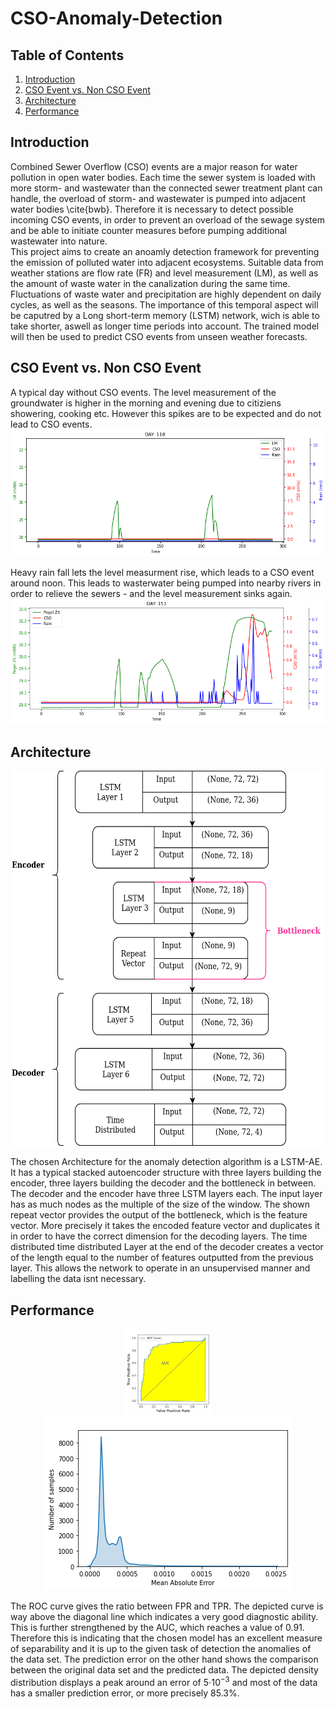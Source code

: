 # CSO-Anomaly-Detection

## Table of Contents
1. [Introduction](#introduction)
2. [CSO Event vs. Non CSO Event](#CSOEventvsNonCSOEvent)
3. [Architecture](#archi)
4. [Performance](#performance)

## Introduction
Combined Sewer Overflow (CSO) events are a major reason for water pollution in open water bodies. Each time the sewer system is loaded with more storm- and wastewater than the connected sewer treatment plant can handle, the overload of storm- and wastewater is pumped into adjacent water bodies \cite{bwb}. Therefore it is necessary to detect possible incoming CSO events, in order to prevent an overload of the sewage system and be able to initiate counter measures before pumping additional wastewater into nature.  
This project aims to create an anoamly detection framework for preventing the emission of polluted water into adjacent ecosystems. Suitable data from weather stations are flow rate (FR) and level measurement (LM), as well as the amount of waste water in the canalization during the same time. Fluctuations of waste water and precipitation are highly dependent on daily cycles, as well as the seasons. The importance of this temporal aspect will be caputred by a Long short-term memory (LSTM) network, wich is able to take shorter, aswell as longer time periods into account. The trained model will then be used to predict CSO events from unseen weather forecasts.  
## CSO Event vs. Non CSO Event
A typical day without CSO events. The level measurement of the groundwater is higher in the morning and evening due to citiziens showering, cooking etc. However this spikes are to be expected and do not lead to CSO events. 
<img src="images/nonCSOEvent.png">

Heavy rain fall lets the level measurment rise, which leads to a CSO event around noon. This leads to wasterwater being pumped into nearby rivers in order to relieve the sewers - and the level measurement sinks again.
<img src="images/anomalousday.png">
## Architecture
<p align="center">
<img src="images/LSTMArchi.png" width="500" height="600">
</p>

The chosen Architecture for the anomaly detection algorithm is a LSTM-AE. It has a typical stacked autoencoder structure with three layers building the encoder, three layers building the decoder and the bottleneck in between. The decoder and the encoder have three LSTM layers each. The input layer has as much nodes as the multiple of the size of the window. The shown repeat vector provides the output of the bottleneck, which is the feature vector. More precisely it takes the encoded feature vector and duplicates it  in order to have the correct dimension for the decoding layers. The time distributed time distributed Layer at the end of the decoder creates a vector of the length equal to the number of features outputted from the previous layer. This allows the network to operate in an unsupervised manner and labelling the data isnt necessary.
  
## Performance
<p align="center">
<img src="images/roc3m.png" width="27%" height="27%"><img src="images/MAE.png">
</p>

The ROC curve gives the ratio between FPR and TPR. The depicted curve is way above the diagonal line which indicates a very good diagnostic ability. This is further strengthened by the AUC, which reaches a value of 0.91. Therefore this is indicating that the chosen model has an excellent measure of separability and it is up to the given task of detection the anomalies of the data set. The prediction error on the other hand shows the comparison between the original data set and the predicted data. The depicted density distribution displays a peak around an error of  5$\cdot 10^{-3}$ and most of the data has a smaller prediction error, or more precisely 85.3\%.  

